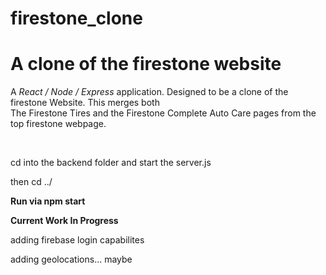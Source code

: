 # firestone_clone
<h1>A clone of the firestone website</h1>

<p>A <i>React / Node / Express</i> application. Designed to be a clone of the firestone Website. This merges both<br/>
The Firestone Tires and the Firestone Complete Auto Care pages from the top firestone webpage.</p>
<br />
<p> cd into the backend folder and start the server.js</p>
<p> then cd ../ </p>
<p><b>Run via npm start</b><br/></p>

<p><b>Current Work In Progress</b></p>
<p>adding firebase login capabilites</p>
<p>adding geolocations... maybe<p>
